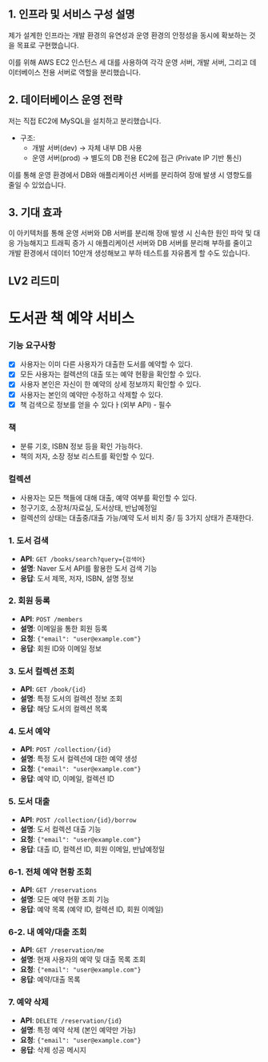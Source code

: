 ## 1. 인프라 및 서비스 구성 설명

제가 설계한 인프라는 개발 환경의 유연성과 운영 환경의 안정성을 동시에 확보하는 것을 목표로 구현했습니다.

이를 위해 AWS EC2 인스턴스 세 대를 사용하여 각각 운영 서버, 개발 서버, 그리고 데이터베이스 전용 서버로 역할을 분리했습니다.

## 2. 데이터베이스 운영 전략
   저는 직접 EC2에 MySQL을 설치하고 분리했습니다.

- 구조:
    - 개발 서버(dev) → 자체 내부 DB 사용
    - 운영 서버(prod) → 별도의 DB 전용 EC2에 접근 (Private IP 기반 통신)

이를 통해 운영 환경에서 DB와 애플리케이션 서버를 분리하여 장애 발생 시 영향도를 줄일 수 있었습니다.

## 3. 기대 효과

이 아키텍처를 통해 운영 서버와 DB 서버를 분리해 장애 발생 시 신속한 원인 파악 및 대응 가능해지고 트래픽 증가 시 애플리케이션 서버와 DB 서버를 분리해 부하를 줄이고 개발 환경에서 데이터 10만개 생성해보고
부하 테스트를 자유롭게 할 수도 있습니다.

## LV2 리드미

# 도서관 책 예약 서비스

### 기능 요구사항

- [x] 사용자는 이미 다른 사용자가 대출한 도서를 예약할 수 있다.
- [x] 모든 사용자는 컬렉션의 대출 또는 예약 현황을 확인할 수 있다.
- [x] 사용자 본인은 자신이 한 예약의 상세 정보까지 확인할 수 있다.
- [x] 사용자는 본인의 예약만 수정하고 삭제할 수 있다.
- [x] 책 검색으로 정보를 얻을 수 있다ㅏ(외부 API) - 필수

### 책

- 분류 기호, ISBN 정보 등을 확인 가능하다.
- 책의 저자, 소장 정보 리스트를 확인할 수 있다.

### 컬렉션

- 사용자는 모든 책들에 대해 대출, 예약 여부를 확인할 수 있다.
- 청구기호, 소장처/자료실, 도서상태, 반납예정일
- 컬렉션의 상태는 대출중/대출 가능/예약 도서 비치 중/ 등 3가지 상태가 존재한다.

### 1. 도서 검색

- **API**: `GET /books/search?query={검색어}`
- **설명**: Naver 도서 API를 활용한 도서 검색 기능
- **응답**: 도서 제목, 저자, ISBN, 설명 정보

### 2. 회원 등록

- **API**: `POST /members`
- **설명**: 이메일을 통한 회원 등록
- **요청**: `{"email": "user@example.com"}`
- **응답**: 회원 ID와 이메일 정보

### 3. 도서 컬렉션 조회

- **API**: `GET /book/{id}`
- **설명**: 특정 도서의 컬렉션 정보 조회
- **응답**: 해당 도서의 컬렉션 목록

### 4. 도서 예약

- **API**: `POST /collection/{id}`
- **설명**: 특정 도서 컬렉션에 대한 예약 생성
- **요청**: `{"email": "user@example.com"}`
- **응답**: 예약 ID, 이메일, 컬렉션 ID

### 5. 도서 대출

- **API**: `POST /collection/{id}/borrow`
- **설명**: 도서 컬렉션 대출 기능
- **요청**: `{"email": "user@example.com"}`
- **응답**: 대출 ID, 컬렉션 ID, 회원 이메일, 반납예정일

### 6-1. 전체 예약 현황 조회

- **API**: `GET /reservations`
- **설명**: 모든 예약 현황 조회 기능
- **응답**: 예약 목록 (예약 ID, 컬렉션 ID, 회원 이메일)

### 6-2. 내 예약/대출 조회

- **API**: `GET /reservation/me`
- **설명**: 현재 사용자의 예약 및 대출 목록 조회
- **요청**: `{"email": "user@example.com"}`
- **응답**: 예약/대출 목록

### 7. 예약 삭제

- **API**: `DELETE /reservation/{id}`
- **설명**: 특정 예약 삭제 (본인 예약만 가능)
- **요청**: `{"email": "user@example.com"}`
- **응답**: 삭제 성공 메시지

